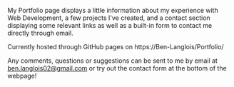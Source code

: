 My Portfolio page displays a little information about my experience with Web Development, a few projects I've created, 
and a contact section displaying some relevant links as well as a built-in form to contact me directly through email.

Currently hosted through GitHub pages on https://Ben-Langlois/Portfolio/

Any comments, questions or suggestions can be sent to me by email at ben.langlois02@gmail.com or try out the contact form at the bottom of the webpage!
